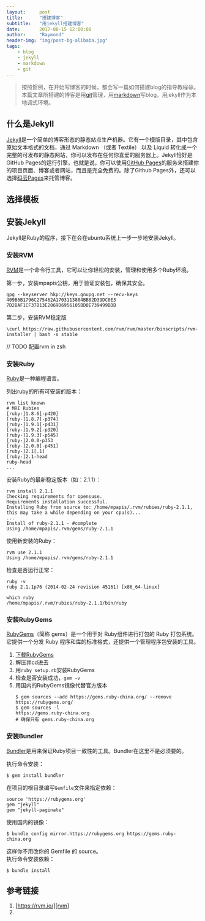```yaml
---
layout:     post
title:      "搭建博客"
subtitle:   "用jekyll搭建博客"
date:       2017-08-15 12:00:00
author:     "Raymond"
header-img: "img/post-bg-alibaba.jpg"
tags:
    - blog
    - jekyll
    - markdown
    - git
---
```


> 按照惯例，在开始写博客的时候，都会写一篇如何搭建blog的指导教程:smile:。  
> 本篇文章所搭建的博客是用[git](/2017/08/15/git-flow/)管理，用[markdown](/2015/07/31/Markdown-Syntax-CN/)写blog，用jekyll作为本地调式环境。

## 什么是Jekyll

[Jekyll][jekyll]是一个简单的博客形态的静态站点生产机器。它有一个模版目录，其中包含原始文本格式的文档，通过 Markdown （或者 Textile） 以及 Liquid 转化成一个完整的可发布的静态网站，你可以发布在任何你喜爱的服务器上。Jekyll恰好是GitHub Pages的运行引擎，也就是说，你可以使用[GitHub Pages][github pages]的服务来搭建你的项目页面、博客或者网站，而且是完全免费的。除了Github Pages外，还可以选择[码云Pages][码云Pages]来托管博客。

## 选择模板

## 安装Jekyll

Jekyll是Ruby的程序，接下在会在ubuntu系统上一步一步地安装Jekyll。

### 安装RVM

[RVM][rvm]是一个命令行工具，它可以让你轻松的安装，管理和使用多个Ruby环境。

第一步，安装mpapis公钥，用于验证安装包，确保其安全。

```shell
gpg --keyserver hkp://keys.gnupg.net --recv-keys 409B6B1796C275462A1703113804BB82D39DC0E3 7D2BAF1CF37B13E2069D6956105BD0E739499BDB
```

第二步，安装RVM稳定版

```shell
\curl https://raw.githubusercontent.com/rvm/rvm/master/binscripts/rvm-installer | bash -s stable
```

// TODO 配置rvm in zsh

### 安装Ruby

[Ruby][Ruby]是一种编程语言。

列出ruby的所有可安装的版本：

```shell
rvm list known
# MRI Rubies
[ruby-]1.8.6[-p420]
[ruby-]1.8.7[-p374]
[ruby-]1.9.1[-p431]
[ruby-]1.9.2[-p320]
[ruby-]1.9.3[-p545]
[ruby-]2.0.0-p353
[ruby-]2.0.0[-p451]
[ruby-]2.1[.1]
[ruby-]2.1-head
ruby-head
...
```

安装Ruby的最新稳定版本（如：2.1.1）：

```shell
rvm install 2.1.1
Checking requirements for opensuse.
Requirements installation successful.
Installing Ruby from source to: /home/mpapis/.rvm/rubies/ruby-2.1.1, this may take a while depending on your cpu(s)...
...
Install of ruby-2.1.1 - #complete
Using /home/mpapis/.rvm/gems/ruby-2.1.1
```


使用新安装的Ruby：

```shell
rvm use 2.1.1
Using /home/mpapis/.rvm/gems/ruby-2.1.1
```

检查是否运行正常：

```shell
ruby -v
ruby 2.1.1p76 (2014-02-24 revision 45161) [x86_64-linux]

which ruby
/home/mpapis/.rvm/rubies/ruby-2.1.1/bin/ruby
```

### 安装RubyGems  

[RubyGems][RubyGems]（简称 gems）是一个用于对 Ruby组件进行打包的 Ruby 打包系统。 它提供一个分发 Ruby 程序和库的标准格式，还提供一个管理程序包安装的工具。

1. [下载RubyGems](https://rubygems.org/pages/download)
1. 解压并cd进去
1. 用`ruby setup.rb`安装RubyGems
1. 检查是否安装成功，`gem -v`
1. 用国内的RubyGems镜像代替官方版本
    ```shell
    $ gem sources --add https://gems.ruby-china.org/ --remove https://rubygems.org/
    $ gem sources -l
    https://gems.ruby-china.org
    # 确保只有 gems.ruby-china.org
    ```


### 安装Bundler

[Bundler][bundler]是用来保证Ruby项目一致性的工具。Bundler在这里不是必须要的。

执行命令安装：

```shell
$ gem install bundler
```

在项目的根目录编写`Gemfile`文件来指定依赖：

```
source 'https://rubygems.org'
gem "jekyll"
gem "jekyll-paginate"
```

使用国内的镜像：

```shell
$ bundle config mirror.https://rubygems.org https://gems.ruby-china.org
```

这样你不用改你的 Gemfile 的 source。  
执行命令安装依赖：
```shell
$ bundle install
```


## 参考链接

1. [https://rvm.io/][rvm]
1.

[jekyll]: http://jekyllrb.com/ "Jekyll"
[码云Pages]: http://git.mydoc.io/?t=154714  "码云Pages"
[github pages]: https://pages.github.com/ "Github Pages"
[rvm]: https://rvm.io/ "RVM"
[Ruby]: https://www.ruby-lang.org/zh_cn/ "Ruby"
[RubyGems]: https://rubygems.org/ "RubyGems"
[bundler]: https://bundler.io/ "bundler"
